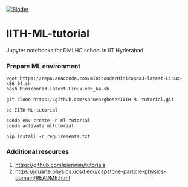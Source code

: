 
 [![Binder](https://mybinder.org/badge_logo.svg)](https:/aknayak/IITH-ML-tutorial/mybinder.org/v2/gh//HEAD)
 
 
# IITH-ML-tutorial
Jupyter notebooks for DMLHC school in IIT Hyderabad



### Prepare ML environment

```
wget https://repo.anaconda.com/miniconda/Miniconda3-latest-Linux-x86_64.sh
bash Miniconda3-latest-Linux-x86_64.sh
```

```
git clone https://github.com/sanuvarghese/IITH-ML-tutorial.git

cd IITH-ML-tutorial

conda env create -n ml-tutorial
conda activate mltutorial

pip install -r requirements.txt
```

### Additional resources

1) https://github.com/pierinim/tutorials
2) https://jduarte.physics.ucsd.edu/capstone-particle-physics-domain/README.html
